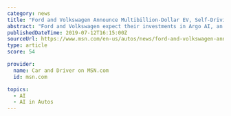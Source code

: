 ```yaml
---
category: news
title: "Ford and Volkswagen Announce Multibillion-Dollar EV, Self-Driving-Car Tie-Up"
abstract: "Ford and Volkswagen expect their investments in Argo AI, an artificial intelligence and robotics company ... details on the timing of Argo AI's contributions to both car companies' self-driving features-i.e., if or when those self-driving features will ..."
publishedDateTime: 2019-07-12T16:15:00Z
sourceUrl: https://www.msn.com/en-us/autos/news/ford-and-volkswagen-announce-multibillion-dollar-ev-self-driving-car-tie-up/ar-AAEehIB
type: article
score: 54

provider:
  name: Car and Driver on MSN.com
  id: msn.com

topics:
  - AI
  - AI in Autos
---
```

